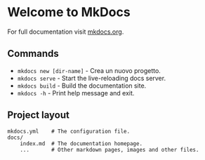 # Welcome to MkDocs

For full documentation visit [mkdocs.org](https://www.mkdocs.org).

## Commands

* `mkdocs new [dir-name]` - Crea un nuovo progetto.
* `mkdocs serve` - Start the live-reloading docs server.
* `mkdocs build` - Build the documentation site.
* `mkdocs -h` - Print help message and exit.

## Project layout

    mkdocs.yml    # The configuration file.
    docs/
        index.md  # The documentation homepage.
        ...       # Other markdown pages, images and other files.
